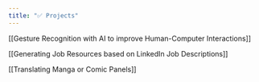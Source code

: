 ```yaml
---
title: "✅ Projects"
---
```


[[Gesture Recognition with AI to improve Human-Computer Interactions]]

[[Generating Job Resources based on LinkedIn Job Descriptions]]

[[Translating Manga or Comic Panels]]
